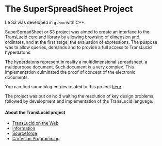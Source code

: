 # The SuperSpreadSheet Project 

Le S3 was developed in `gtkmm` with C++.

SuperSpreadSheet or S3 project was aimed to create an interface to the
TransLucid core and library by allowing browsing of dimension and
ordinates, and at the first stage, the evaluation of expressions. The puspose
was to allow queries, demands and to provide a full access to TransLucid 
hyperdatons.

The hyperdatons represent in reality a multidimensional spreadsheet, a 
multipurpose document. Such document is  a very complex. This implementation 
culminated the proof of concept of the electronic documents.

You can find some blog entries related to this project 
[here](http://superspreadsheet.wordpress.com/category/superspreadsheet/).

The project was put on hold waiting the resolution of key design problems, 
followed by development and implementation of the TransLucid language.

#### About the TransLucid project

- [TransLucid on the Web](http://translucid.web.cse.unsw.edu.au/tlweb)
- [Information](http://translucid.web.cse.unsw.edu.au/)
- [Sourceforge](http://sourceforge.net/projects/translucid/)
- [Cartesian Programming](http://cartesianprogramming.com/)

